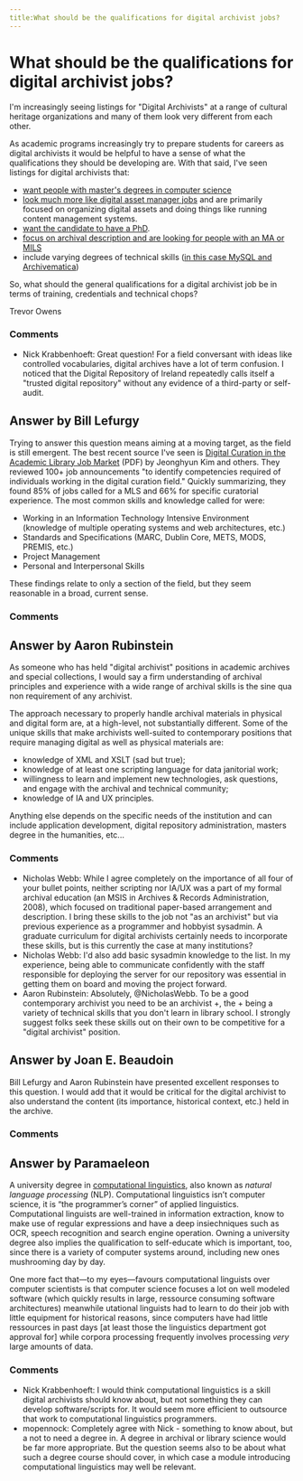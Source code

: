 ```yaml
---
title:What should be the qualifications for digital archivist jobs?
---
```

What should be the qualifications for digital archivist jobs?
=====================
I'm increasingly seeing listings for "Digital Archivists" at a range of
cultural heritage organizations and many of them look very different
from each other.

As academic programs increasingly try to prepare students for careers as
digital archivists it would be helpful to have a sense of what the
qualifications they should be developing are. With that said, I've seen
listings for digital archivists that:

-   [want people with master's degrees in computer
    science](http://jobs.code4lib.org/job/3519/)
-   [look much more like digital asset manager
    jobs](http://jobs.code4lib.org/job/4167/) and are primarily focused
    on organizing digital assets and doing things like running content
    management systems.
-   [want the candidate to have a
    PhD](http://jobs.code4lib.org/job/1472/).
-   [focus on archival description and are looking for people with an MA
    or MILS](http://jobs.code4lib.org/job/342/)
-   include varying degrees of technical skills ([in this case MySQL and
    Archivematica](http://jobs.code4lib.org/job/4702/))

So, what should the general qualifications for a digital archivist job
be in terms of training, credentials and technical chops?

Trevor Owens

### Comments ###
* Nick Krabbenhoeft: Great question! For a field conversant with ideas like controlled
vocabularies, digital archives have a lot of term confusion. I noticed
that the Digital Repository of Ireland repeatedly calls itself a
"trusted digital repository" without any evidence of a third-party or
self-audit.


Answer by Bill Lefurgy
----------------
Trying to answer this question means aiming at a moving target, as the
field is still emergent. The best recent source I've seen is [Digital
Curation in the Academic Library Job
Market](https://www.asis.org/asist2012/proceedings/Submissions/283.pdf)
(PDF) by Jeonghyun Kim and others. They reviewed 100+ job announcements
"to identify competencies required of individuals working in the digital
curation field." Quickly summarizing, they found 85% of jobs called for
a MLS and 66% for specific curatorial experience. The most common skills
and knowledge called for were:

-   Working in an Information Technology Intensive Environment
    (knowledge of multiple operating systems and web architectures,
    etc.)
-   Standards and Specifications (MARC, Dublin Core, METS, MODS, PREMIS,
    etc.)
-   Project Management
-   Personal and Interpersonal Skills

These findings relate to only a section of the field, but they seem
reasonable in a broad, current sense.

### Comments ###

Answer by Aaron Rubinstein
----------------
As someone who has held "digital archivist" positions in academic
archives and special collections, I would say a firm understanding of
archival principles and experience with a wide range of archival skills
is the sine qua non requirement of any archivist.

The approach necessary to properly handle archival materials in physical
and digital form are, at a high-level, not substantially different. Some
of the unique skills that make archivists well-suited to contemporary
positions that require managing digital as well as physical materials
are:

-   knowledge of XML and XSLT (sad but true);
-   knowledge of at least one scripting language for data janitorial
    work;
-   willingness to learn and implement new technologies, ask questions,
    and engage with the archival and technical community;
-   knowledge of IA and UX principles.

Anything else depends on the specific needs of the institution and can
include application development, digital repository administration,
masters degree in the humanities, etc...

### Comments ###
* Nicholas Webb: While I agree completely on the importance of all four of your bullet
points, neither scripting nor IA/UX was a part of my formal archival
education (an MSIS in Archives & Records Administration, 2008), which
focused on traditional paper-based arrangement and description. I bring
these skills to the job not "as an archivist" but via previous
experience as a programmer and hobbyist sysadmin. A graduate curriculum
for digital archivists certainly needs to incorporate these skills, but
is this currently the case at many institutions?
* Nicholas Webb: I'd also add basic sysadmin knowledge to the list. In my experience,
being able to communicate confidently with the staff responsible for
deploying the server for our repository was essential in getting them on
board and moving the project forward.
* Aaron Rubinstein: Absolutely, @NicholasWebb. To be a good contemporary archivist you need
to be an archivist +, the + being a variety of technical skills that you
don't learn in library school. I strongly suggest folks seek these
skills out on their own to be competitive for a "digital archivist"
position.

Answer by Joan E. Beaudoin
----------------
Bill Lefurgy and Aaron Rubinstein have presented excellent responses to
this question. I would add that it would be critical for the digital
archivist to also understand the content (its importance, historical
context, etc.) held in the archive.

### Comments ###

Answer by Paramaeleon
----------------
A university degree in [computational
linguistics](http://aclweb.org/aclwiki/index.php?title=Frequently_asked_questions_about_Computational_Linguistics#What_is_Computational_Linguistics.3F),
also known as *natural language processing* (NLP). Computational
linguistics isn’t computer science, it is “the programmer’s corner” of
applied linguistics. Computational linguists are well-trained in
information extraction, know to make use of regular expressions and have
a deep insiechniques such as OCR, speech recognition and search engine
operation. Owning a university degree also implies the qualification to
self-educate which is important, too, since there is a variety of
computer systems around, including new ones mushrooming day by day.

One more fact that—to my eyes—favours computational linguists over
computer scientists is that computer science focuses a lot on well
modeled software (which quickly results in large, ressource consuming
software architectures) meanwhile utational linguists had to learn to do
their job with little equipment for historical reasons, since computers
have had little ressources in past days [at least those the linguistics
department got approval for] while corpora processing frequently
involves processing *very* large amounts of data.

### Comments ###
* Nick Krabbenhoeft: I would think computational linguistics is a skill digital archivists
should know about, but not something they can develop software/scripts
for. It would seem more efficient to outsource that work to
computational linguistics programmers.
* mopennock: Completely agree with Nick - something to know about, but a not to need
a degree in. A degree in archival or library science would be far more
appropriate. But the question seems also to be about what such a degree
course should cover, in which case a module introducing computational
linguistics may well be relevant.

